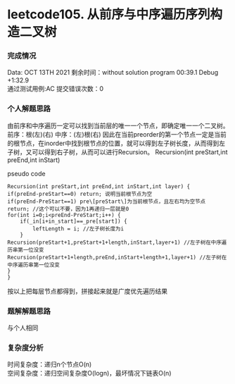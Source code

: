 # leetcode105. 从前序与中序遍历序列构造二叉树

### 完成情况
Data: OCT 13TH 2021
剩余时间：without solution program 00:39.1 Debug +1:32.9  
通过测试用例:AC
提交错误次数：0
### 个人解题思路
由前序和中序遍历一定可以找到当前层的唯一一个节点，即确定唯一一个二叉树。
前序：根(左)(右)
中序：(左)根(右)
因此在当前preorder的第一个节点一定是当前的根节点，在inorder中找到根节点的位置，就可以得到左子树长度，从而得到左子树，又可以得到右子树，从而可以进行Recursion。
Recursion(int preStart,int preEnd,int inStart)

pseudo code
```
Recursion(int preStart,int preEnd,int inStart,int layer) {
if(preEnd-preStart==0) return; 说明当前根节点为空
if(preEnd-PreStart==1) pre\[preStart\]为当前根节点，且左右均为空节点 return; //这个可以不要，因为1再递归一层就是0
for(int i=0;i<preEnd-PreStart;i++) {
    if(_in[i+in_start]==_pre[start]) {
        leftLength = i; //左子树长度为i
    }
Recursion(preStart+1,preStart+1+length,inStart,layer+1) //左子树在中序遍历串第一位没变
Recursion(preStart+1+length,preEnd,inStart+length+1,layer+1) //左子树在中序遍历串第一位没变
}
}
```

按以上把每层节点都得到，拼接起来就是广度优先遍历结果

### 题解解题思路
与个人相同

### 复杂度分析
时间复杂度：递归n个节点O(n)  
空间复杂度：递归空间复杂度O(logn)，最坏情况下链表O(n)


